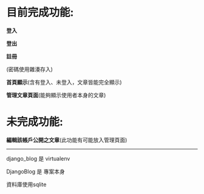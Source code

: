 # 目前完成功能:
**登入**

**登出**

**註冊**

(密碼使用雜湊存入)

**首頁顯示**(含有登入、未登入，文章皆能完全顯示)

**管理文章頁面**(能夠顯示使用者本身的文章)

# 未完成功能:

**編輯該帳戶公開之文章**(此功能有可能放入管理頁面)


----------------------------------------------
django_blog 是 virtualenv

DjangoBlog 是 專案本身

資料庫使用sqlite
